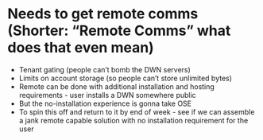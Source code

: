 # Needs to get remote comms (Shorter: “Remote Comms” what does that even mean)

- Tenant gating (people can’t bomb the DWN servers)
- Limits on account storage (so people can’t store unlimited bytes)
- Remote can be done with additional installation and hosting requirements - user installs a DWN somewhere public
- But the no-installation experience is gonna take OSE
- To spin this off and return to it by end of week - see if we can assemble a jank remote capable solution with no installation requirement for the user